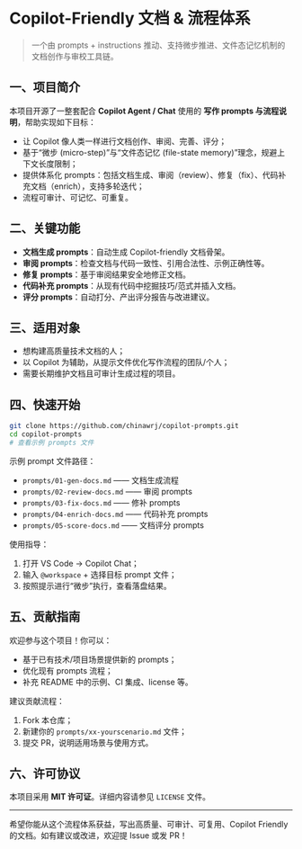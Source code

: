 # Copilot-Friendly 文档 & 流程体系

> 一个由 prompts + instructions 推动、支持微步推进、文件态记忆机制的文档创作与审校工具链。

## 一、项目简介

本项目开源了一整套配合 **Copilot Agent / Chat** 使用的 **写作 prompts 与流程说明**，帮助实现如下目标：

- 让 Copilot 像人类一样进行文档创作、审阅、完善、评分；
- 基于“微步 (micro-step)”与“文件态记忆 (file-state memory)”理念，规避上下文长度限制；
- 提供体系化 prompts：包括文档生成、审阅（review）、修复（fix）、代码补充文档（enrich），支持多轮迭代；
- 流程可审计、可记忆、可重复。

## 二、关键功能

- **文档生成 prompts**：自动生成 Copilot-friendly 文档骨架。
- **审阅 prompts**：检查文档与代码一致性、引用合法性、示例正确性等。
- **修复 prompts**：基于审阅结果安全地修正文档。
- **代码补充 prompts**：从现有代码中挖掘技巧/范式并插入文档。
- **评分 prompts**：自动打分、产出评分报告与改进建议。

## 三、适用对象

- 想构建高质量技术文档的人；
- 以 Copilot 为辅助，从提示文件优化写作流程的团队/个人；
- 需要长期维护文档且可审计生成过程的项目。

## 四、快速开始

```bash
git clone https://github.com/chinawrj/copilot-prompts.git
cd copilot-prompts
# 查看示例 prompts 文件
```

示例 prompt 文件路径：

- `prompts/01-gen-docs.md` —— 文档生成流程
- `prompts/02-review-docs.md` —— 审阅 prompts
- `prompts/03-fix-docs.md` —— 修补 prompts
- `prompts/04-enrich-docs.md` —— 代码补充 prompts
- `prompts/05-score-docs.md` —— 文档评分 prompts

使用指导：

1. 打开 VS Code → Copilot Chat；
2. 输入 `@workspace` + 选择目标 prompt 文件；
3. 按照提示进行“微步”执行，查看落盘结果。

## 五、贡献指南

欢迎参与这个项目！你可以：

- 基于已有技术/项目场景提供新的 prompts；
- 优化现有 prompts 流程；
- 补充 README 中的示例、CI 集成、license 等。

建议贡献流程：

1. Fork 本仓库；
2. 新建你的 `prompts/xx‑yourscenario.md` 文件；
3. 提交 PR，说明适用场景与使用方式。

## 六、许可协议

本项目采用 **MIT 许可证**。详细内容请参见 `LICENSE` 文件。

---

希望你能从这个流程体系获益，写出高质量、可审计、可复用、Copilot Friendly 的文档。如有建议或改进，欢迎提 Issue 或发 PR！
